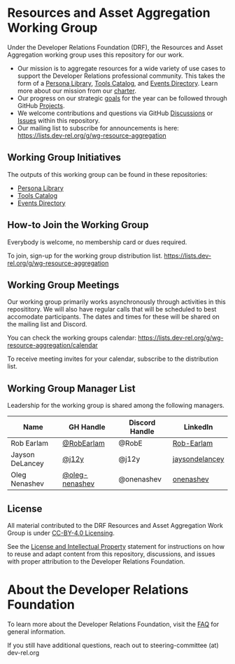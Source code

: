 # Resources and Asset Aggregation Working Group
Under the Developer Relations Foundation (DRF), the Resources and Asset Aggregation working group uses this repository for our work.

- Our mission is to aggregate resources for a wide variety of use cases to support the Developer Relations professional community. This takes the form of a [Persona Library](https://github.com/DevRel-Foundation/persona-library), [Tools Catalog](https://github.com/DevRel-Foundation/tools-catalog), and [Events Directory](https://github.com/DevRel-Foundation/events-directory). Learn more about our mission from our [charter](./CHARTER.md).
- Our progress on our strategic [goals](./GOALS.md) for the year can be followed through GitHub [Projects](https://github.com/DevRel-Foundation/wg-resource-aggregation/projects?query=is%3Aopen).
- We welcome contributions and questions via GitHub [Discussions](https://github.com/DevRel-Foundation/wg-resource-aggregation/discussions) or [Issues](https://github.com/DevRel-Foundation/wg-resource-aggregation/issues) within this repository.
- Our mailing list to subscribe for announcements is here: https://lists.dev-rel.org/g/wg-resource-aggregation

## Working Group Initiatives

The outputs of this working group can be found in these repositories:
- [Persona Library](https://github.com/DevRel-Foundation/persona-library)
- [Tools Catalog](https://github.com/DevRel-Foundation/tools-catalog)
- [Events Directory](https://github.com/DevRel-Foundation/events-directory)

## How-to Join the Working Group

Everybody is welcome, no membership card or dues required.

To join, sign-up for the working group distribution list.
https://lists.dev-rel.org/g/wg-resource-aggregation

## Working Group Meetings

Our working group primarily works asynchronously through activities in this reposititory. We will also have regular calls that will be scheduled to best accomodate participants. The dates and times for these will be shared on the mailing list and Discord.

You can check the working groups calendar:
https://lists.dev-rel.org/g/wg-resource-aggregation/calendar

To receive meeting invites for your calendar, subscribe to the distribution list.

## Working Group Manager List

Leadership for the working group is shared among the following managers.

|    Name  | GH Handle |  Discord Handle |  LinkedIn  | 
|    ---   |     ---   |      ---        |     ---    |
| Rob Earlam | [@RobEarlam](https://github.com/robearlam) | @RobE | [Rob-Earlam](https://linkedin.com/in/rob-earlam/) |
| Jayson DeLancey | [@j12y](https://github.com/j12y) |     @j12y    | [jaysondelancey](https://linkedin.com/in/jaysondelancey) |
| Oleg Nenashev | [@oleg-nenashev](https://github.com/oleg-nenashev) |     @onenashev    | [onenashev](https://www.linkedin.com/in/onenashev/) |

## License

All material contributed to the DRF Resources and Asset Aggregation Work Group is under [CC-BY-4.0 Licensing](https://creativecommons.org/licenses/by/4.0/deed.en).

See the [License and Intellectual Property](https://github.com/DevRel-Foundation/.github/blob/main/profile/README.md#license-and-intellectual-property) statement for instructions on how to reuse and adapt content from this repository, discussions, and issues with proper attribution to the Developer Relations Foundation.

# About the Developer Relations Foundation

To learn more about the Developer Relations Foundation, visit the [FAQ](https://github.com/DevRel-Foundation#faq) for general information.

If you still have additional questions, reach out to steering-committee (at) dev-rel.org
